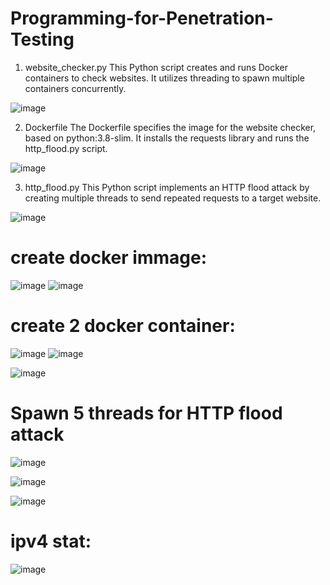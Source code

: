# Programming-for-Penetration-Testing

1. website_checker.py
This Python script creates and runs Docker containers to check websites. It utilizes threading to spawn multiple containers concurrently.

![image](https://github.com/kevinsAngk/Programming-for-Penetration-Testing/assets/79265592/efa33b53-5713-4a3b-afe5-f1a742c9487b)

2. Dockerfile
The Dockerfile specifies the image for the website checker, based on python:3.8-slim. It installs the requests library and runs the http_flood.py script.

![image](https://github.com/kevinsAngk/Programming-for-Penetration-Testing/assets/79265592/f9b18e73-4e3f-4ec9-b9ba-3e1988696cb6)

3. http_flood.py
This Python script implements an HTTP flood attack by creating multiple threads to send repeated requests to a target website.

![image](https://github.com/kevinsAngk/Programming-for-Penetration-Testing/assets/79265592/15ff020f-91f6-4d87-a90a-256f75cdfd78)
# create docker immage:
![image](https://github.com/kevinsAngk/Programming-for-Penetration-Testing/assets/79265592/9aecf154-a934-4479-a2b4-87af4f90b714)
![image](https://github.com/kevinsAngk/Programming-for-Penetration-Testing/assets/79265592/1091604c-ba37-4aae-a38c-0e0369935fcb)


# create 2 docker container:
![image](https://github.com/kevinsAngk/Programming-for-Penetration-Testing/assets/79265592/12919ce5-4054-4711-9b0b-08c0f9b10c47)
![image](https://github.com/kevinsAngk/Programming-for-Penetration-Testing/assets/79265592/cb093916-df72-4757-9879-a04deb3e4ba5)

![image](https://github.com/kevinsAngk/Programming-for-Penetration-Testing/assets/79265592/31f9139c-aa9d-4abd-9f7a-97cdefd86b75)


# Spawn 5 threads for HTTP flood attack
![image](https://github.com/kevinsAngk/Programming-for-Penetration-Testing/assets/79265592/3e1b6828-50a7-402c-ac0e-d4283954a4ae)


![image](https://github.com/kevinsAngk/Programming-for-Penetration-Testing/assets/79265592/a18abd2b-5abf-423f-8669-39376ced2e12)


![image](https://github.com/kevinsAngk/Programming-for-Penetration-Testing/assets/79265592/15872850-2561-4daf-866e-307a0899184c)

# ipv4 stat:
![image](https://github.com/kevinsAngk/Programming-for-Penetration-Testing/assets/79265592/7acf61a3-82f6-4539-8791-2c93379cca05)


